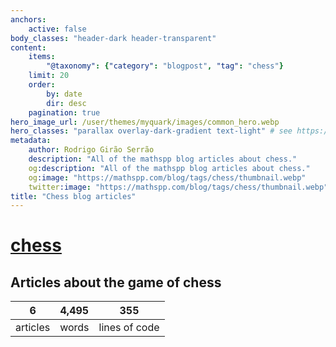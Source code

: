 ```yaml
---
anchors:
    active: false
body_classes: "header-dark header-transparent"
content:
    items:
        "@taxonomy": {"category": "blogpost", "tag": "chess"}
    limit: 20
    order:
        by: date
        dir: desc
    pagination: true
hero_image_url: /user/themes/myquark/images/common_hero.webp
hero_classes: "parallax overlay-dark-gradient text-light" # see https://demo.getgrav.org/blog-skeleton/blog/hero-classes
metadata:
    author: Rodrigo Girão Serrão
    description: "All of the mathspp blog articles about chess."
    og:description: "All of the mathspp blog articles about chess."
    og:image: "https://mathspp.com/blog/tags/chess/thumbnail.webp"
    twitter:image: "https://mathspp.com/blog/tags/chess/thumbnail.webp"
title: "Chess blog articles"
---
```


# <a href="/blog/tags/chess" class="label label-primary tag-title">chess</a>


## Articles about the game of chess



<table class="stats-table">
    <thead>
        <tr>
            <th style="text-align: center;">6</th>
            <th style="text-align: center;">4,495</th>
            <th style="text-align: center;">355</th>
        </tr>
    </thead>
    <tbody>
        <tr>
            <td style="text-align: center;">articles</td>
            <td style="text-align: center;">words</td>
            <td style="text-align: center;">lines of code</td>
        </tr>
    </tbody>
</table>